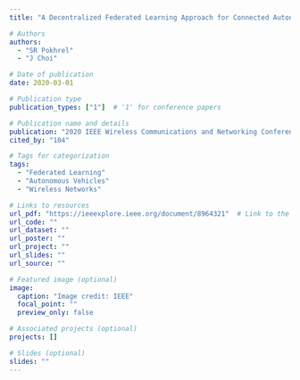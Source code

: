 ```yaml
---
title: "A Decentralized Federated Learning Approach for Connected Autonomous Vehicles"

# Authors
authors:
  - "SR Pokhrel"
  - "J Choi"

# Date of publication
date: 2020-03-01

# Publication type
publication_types: ["1"]  # '1' for conference papers

# Publication name and details
publication: "2020 IEEE Wireless Communications and Networking Conference Workshops (WCNCW)"
cited_by: "104"

# Tags for categorization
tags:
  - "Federated Learning"
  - "Autonomous Vehicles"
  - "Wireless Networks"

# Links to resources
url_pdf: "https://ieeexplore.ieee.org/document/8964321"  # Link to the IEEE page for this conference paper
url_code: ""
url_dataset: ""
url_poster: ""
url_project: ""
url_slides: ""
url_source: ""

# Featured image (optional)
image:
  caption: "Image credit: IEEE"
  focal_point: ""
  preview_only: false

# Associated projects (optional)
projects: []

# Slides (optional)
slides: ""
---
```

